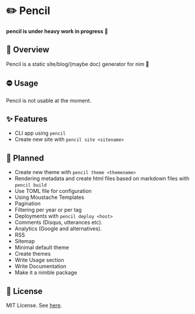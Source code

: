 # ✏️ Pencil

**pencil is under heavy work in progress** 🚧


## 📌 Overview
Pencil is a static site/blog/(maybe doc) generator for nim  👑


## ⛔ Usage

Pencil is not usable at the moment.


## ✨ Features
- CLI app using `pencil`
- Create new site with `pencil site <sitename>`

## 💭 Planned

- Create new theme with `pencil theme <themename>`
- Rendering metadata and create html files based on markdown files with `pencil build`
- Use TOML file for configuration
- Using Moustache Templates
- Pagination
- Filtering per year or per tag
- Deployments with `pencil deploy <host>`
- Comments (Disqus, utterances etc).
- Analytics (Google and alternatives).
- RSS 
- Sitemap
- Minimal default theme
- Create themes
- Write Usage section
- Write Documentation
- Make it a nimble package

## 📄 License
MIT License. See [here](https://github.com/thepencilproject/pencil/blob/main/LICENSE).
